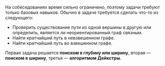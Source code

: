 На собеседованиях время сильно ограничено, поэтому задачи требуют только базовых навыков. Обычно в задаче требуется сделать что-то из следующего:
- Проверить существование пути из одной вершины в другую или определить, является ли неориентированный граф связным.
- Найти кратчайший путь в невзвешенном графе.
- Найти кратчайший путь во взвешенном графе.

Первая задача решается **поиском в глубину или ширину**, вторая — **поиском в ширину**, третья — **алгоритмом Дейкстры**.